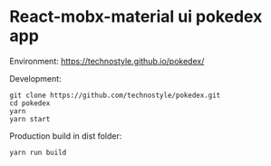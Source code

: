 # React-mobx-material ui pokedex app

Environment: https://technostyle.github.io/pokedex/

Development: 
```
git clone https://github.com/technostyle/pokedex.git
cd pokedex
yarn
yarn start
```
Production build in dist folder: 
```
yarn run build
```
